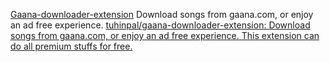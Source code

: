 
[Gaana-downloader-extension](https://github.com/cachecleanerjeet/gaana-downloader-extension)
Download songs from gaana.com, or enjoy an ad free experience.
[tuhinpal/gaana-downloader-extension: Download songs from gaana.com, or enjoy an ad free experience. This extension can do all premium stuffs for free.](https://github.com/tuhinpal/gaana-downloader-extension)
